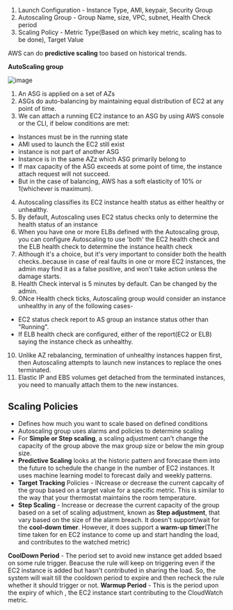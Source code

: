 1. Launch Configuration - Instance Type, AMI, keypair, Security Group
2. Autoscaling Group - Group Name, size, VPC, subnet, Health Check period
3. Scaling Policy - Metric Type(Based on which key metric, scaling has to be done), Target Value

AWS can do **predictive scaling** too based on historical trends.

**AutoScaling group**

![image](https://user-images.githubusercontent.com/291550/167292864-66aced0c-a77c-4a89-a5b7-b46c005b75f7.png)

1. An ASG is applied on a set of AZs
2. ASGs do auto-balancing by maintaining equal distribution of EC2 at any point of time.
3. We can attach a running EC2 instance to an ASG by using AWS console or the CLI, if below conditions are met:
- Instances must be in the running state
- AMI used to launch the EC2 still exist
- instance is not part of another ASG
- Instance is in the same AZz which ASG primarily belong to
- If max capacity of the ASG exceeds at some point of time, the instance attach request will not succeed. 
- But in the case of balancing, AWS has a soft elasticity of 10% or 1(whichever is maximum).

4. Autoscaling classifies its EC2 instance health status as either healthy or unhealthy.
5. By default, Autoscaling uses EC2 status checks only to determine the health status of an instance
6. When you have one or more ELBs defined with the Autoscaling group, you can configure Autoscaling to use 'both' the EC2 health check and the ELB health check to determine the instance health check
7. Although it's a choice, but it's very important to consider both the health checks..because in case of real faults in one or more EC2 instances, the admin may find it as a false positive, and won't take action unless the damage starts.
8. Health Check interval is 5 minutes by default. Can be changed by the admin.
9. ONce Health check ticks, Autoscaling group would consider an instance unhealthy in any of the following cases-
- EC2 status check report to AS group an instance status other than "Running".
- If ELB health check are configured, either of the report(EC2 or ELB)  saying the instance check as unhealthy.

10. Unlike AZ rebalancing, termination of unhealthy instances happen first, then Autoscaling attempts to launch new instances to replace the ones terminated.
11. Elastic IP and EBS volumes get detached from the terminated instances, you need to manually attach them to the new instances.

## Scaling Policies

- Defines how much you want to scale based on defined conditions
- Autoscaling group uses alarms and policies to determine scaling
- For **Simple or Step scaling**, a scaling adjustment can't change the capacity of the group above the max group size or below the min group size.
- **Predictive Scaling** looks at the historic pattern and forecase them into the future to schedule the change in the number of EC2 instances.  It uses machine learning model to forecast daily and weekly patterns.
- **Target Tracking** Policies - INcrease or decrease the current capcaity of the group based on a target value for a specific metric. This is similar to the way that your thermostat maintains the room temperature.
- **Step Scaling** - Increase or decrease the current capacity of the group based on a set of scaling adjustment, known as **Step adjustment**, that vary based on the size of the alarm breach. It doesn't support/wait for the **cool-down timer**. However, it does support a **warm-up timer**(The time taken for en EC2 instance to come up and start handlng the load, and contributes to the watched metric)


**CoolDown Period** - The period set to avoid new instance get added bsaed on some rule trigger. Beacuse the rule will keep on triggering even if the EC2 instance is added but hasn't contributed in sharing the load. So, the system will wait till the cooldown period to expire and then recheck the rule whether it should trigger or not.
**Warmup Period** - This is the period upon the expiry of which , the EC2 instance start contributing to the CloudWatch metric.
